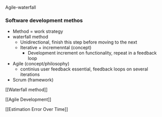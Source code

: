 Agile-waterfall

### Software development methos
- Method = work strategy
- waterfall method 
	- Unidirectional, finish this step before moving to the next
	- Iterative + incremenntal (concept)
		- Development increment on functionality, repeat in a feedback loop
- Agile (concept/philosophy)
	-  continius user feedback essential, feedback loops on several iterations
- Scrum (framework)

[[Waterfall method]] 

[[Agile Development]]

[[Estimation Error Over Time]]
